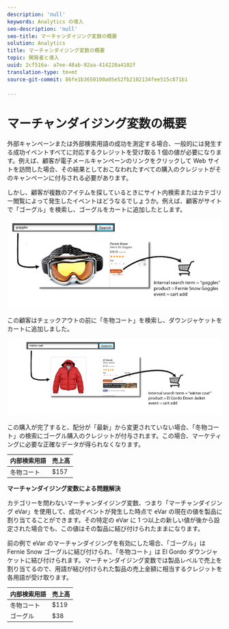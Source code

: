 ```yaml
---
description: 'null'
keywords: Analytics の導入
seo-description: 'null'
seo-title: マーチャンダイジング変数の概要
solution: Analytics
title: マーチャンダイジング変数の概要
topic: 開発者と導入
uuid: 2cf516a- a7ee-48ab-92aa-414228a4102f
translation-type: tm+mt
source-git-commit: 86fe1b3650100a05e52fb2102134fee515c871b1

---
```



# マーチャンダイジング変数の概要

外部キャンペーンまたは外部検索用語の成功を測定する場合、一般的には発生する成功イベントすべてに対応するクレジットを受け取る 1 個の値が必要になります。例えば、顧客が電子メールキャンペーンのリンクをクリックして Web サイトを訪問した場合、その結果としておこなわれたすべての購入のクレジットがそのキャンペーンに付与される必要があります。

しかし、顧客が複数のアイテムを探しているときにサイト内検索またはカテゴリー閲覧によって発生したイベントはどうなるでしょうか。例えば、顧客がサイトで「ゴーグル」を検索し、ゴーグルをカートに追加したとします。

![](assets/merch-example-goggles.png)

この顧客はチェックアウトの前に「冬物コート」を検索し、ダウンジャケットをカートに追加しました。

![](assets/merch-example-coat.png)

この購入が完了すると、配分が「最新」から変更されていない場合、「冬物コート」の検索にゴーグル購入のクレジットが付与されます。この場合、マーケティングに必要な正確なデータが得られなくなります。

| 内部検索用語 | 売上高 |
|---|---|
| 冬物コート | $157 |

**マーチャンダイジング変数による問題解決**

カテゴリーを問わないマーチャンダイジング変数、つまり「マーチャンダイジング eVar」を使用して、成功イベントが発生した時点で eVar の現在の値を製品に割り当てることができます。その特定の eVar に 1 つ以上の新しい値が後から設定された場合でも、この値はその製品に結び付けられたままになります。

前の例で eVar のマーチャンダイジングを有効にした場合、「ゴーグル」は Fernie Snow ゴーグルに結び付けられ、「冬物コート」は El Gordo ダウンジャケットに結び付けられます。マーチャンダイジング変数では製品レベルで売上を割り当てるので、用語が結び付けられた製品の売上金額に相当するクレジットを各用語が受け取ります。

| 内部検索用語 | 売上高 |
|---|---|
| 冬物コート | $119 |
| ゴーグル | $38 |

